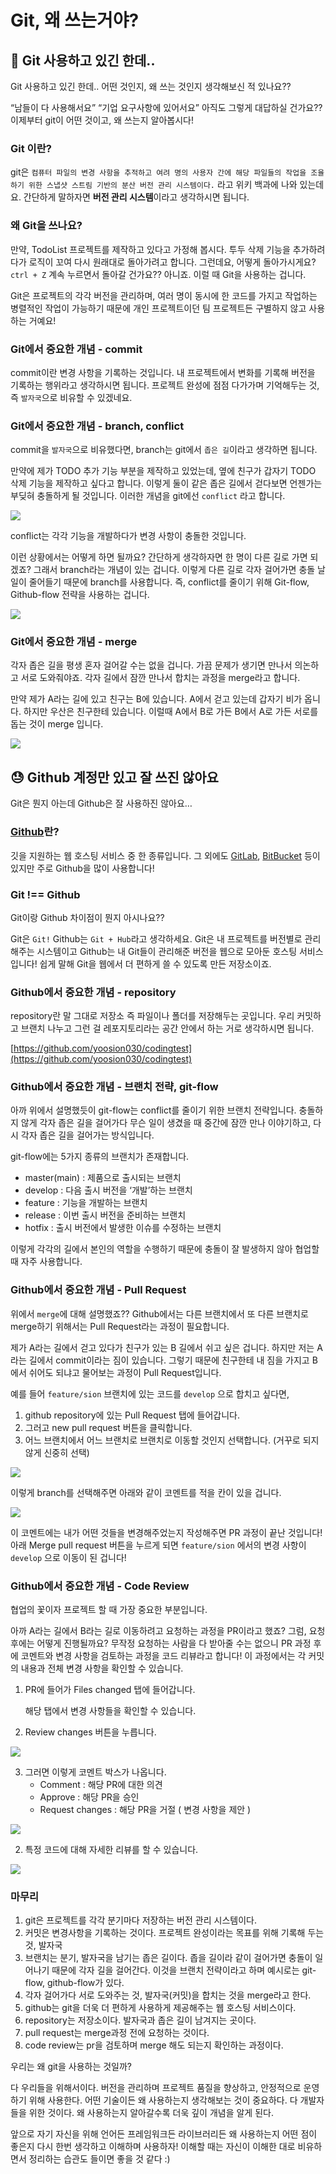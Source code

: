 # Git, 왜 쓰는거야?

## 🤨 Git 사용하고 있긴 한데..

Git 사용하고 있긴 한데.. 어떤 것인지, 왜 쓰는 것인지 생각해보신 적 있나요??

“남들이 다 사용해서요” “기업 요구사항에 있어서요” 아직도 그렇게 대답하실 건가요?? 이제부터 git이 어떤 것이고, 왜 쓰는지 알아봅시다!

### Git 이란?

git은 `컴퓨터 파일의 변경 사항을 추적하고 여려 명의 사용자 간에 해당 파일들의 작업을 조율하기 위한 스냅샷 스트림 기반의 분산 버전 관리 시스템이다.` 라고 위키 백과에 나와 있는데요. 간단하게 말하자면 **버전 관리 시스템**이라고 생각하시면 됩니다.

### 왜 Git을 쓰나요?

만약, TodoList 프로젝트를 제작하고 있다고 가정해 봅시다. 투두 삭제 기능을 추가하려다가 로직이 꼬여 다시 원래대로 돌아가려고 합니다. 그런데요, 어떻게 돌아가시게요? `ctrl + Z` 계속 누르면서 돌아갈 건가요?? 아니죠. 이럴 때 Git을 사용하는 겁니다.

Git은 프로젝트의 각각 버전을 관리하며, 여러 명이 동시에 한 코드를 가지고 작업하는 병렬적인 작업이 가능하기 때문에 개인 프로젝트이던 팀 프로젝트든 구별하지 않고 사용하는 거예요!

### Git에서 중요한 개념 - commit

commit이란 변경 사항을 기록하는 것입니다. 내 프로젝트에서 변화를 기록해 버전을 기록하는 행위라고 생각하시면 됩니다. 프로젝트 완성에 점점 다가가며 기억해두는 것, 즉 `발자국`으로 비유할 수 있겠네요.

### Git에서 중요한 개념 - branch, conflict

commit을 `발자국`으로 비유했다면, branch는 git에서 `좁은 길`이라고 생각하면 됩니다.

만약에 제가 TODO 추가 기능 부분을 제작하고 있었는데, 옆에 친구가 갑자기 TODO 삭제 기능을 제작하고 싶다고 합니다. 이렇게 둘이 같은 좁은 길에서 걷다보면 언젠가는 부딪혀 충돌하게 될 것입니다.
이러한 개념을 git에선 `conflict` 라고 합니다.

![](https://cdn.discordapp.com/attachments/824148980657160205/1098503365555658832/2023-04-20_4.00.04.png)

conflict는 각각 기능을 개발하다가 변경 사항이 충돌한 것입니다.

이런 상황에서는 어떻게 하면 될까요? 간단하게 생각하자면 한 명이 다른 길로 가면 되겠죠?
그래서 branch라는 개념이 있는 겁니다. 이렇게 다른 길로 각자 걸어가면 충돌 날 일이 줄어들기 때문에 branch를 사용합니다. 즉, conflict를 줄이기 위해 Git-flow, Github-flow 전략을 사용하는 겁니다.

![](https://cdn.discordapp.com/attachments/824148980657160205/1098503456546897980/2023-04-20_4.00.27.png)

### Git에서 중요한 개념 - merge

각자 좁은 길을 평생 혼자 걸어갈 수는 없을 겁니다. 가끔 문제가 생기면 만나서 의논하고 서로 도와줘야죠. 각자 길에서 잠깐 만나서 합치는 과정을 merge라고 합니다.

만약 제가 A라는 길에 있고 친구는 B에 있습니다. A에서 걷고 있는데 갑자기 비가 옵니다.
하지만 우산은 친구한테 있습니다. 이럴때 A에서 B로 가든 B에서 A로 가든 서로를 돕는 것이 merge 입니다.

![](https://cdn.discordapp.com/attachments/824148980657160205/1098503538923016262/2023-04-20_4.00.47.png)

## 😓 Github 계정만 있고 잘 쓰진 않아요

Git은 뭔지 아는데 Github은 잘 사용하진 않아요…

### [Github](https://github.com/)란?

깃을 지원하는 웹 호스팅 서비스 중 한 종류입니다. 그 외에도 [GitLab](https://about.gitlab.com/), [BitBucket](https://bitbucket.org/) 등이 있지만 주로 Github을 많이 사용합니다!

### Git !== Github

Git이랑 Github 차이점이 뭔지 아시나요??

Git은 `Git!` Github는 `Git + Hub`라고 생각하세요. Git은 내 프로젝트를 버전별로 관리해주는 시스템이고 Github는 내 Git들이 관리해준 버전을 웹으로 모아둔 호스팅 서비스입니다! 쉽게 말해 Git을 웹에서 더 편하게 쓸 수 있도록 만든 저장소이죠.

### Github에서 중요한 개념 - repository

repository란 말 그대로 저장소 즉 파일이나 폴더를 저장해두는 곳입니다. 우리 커밋하고 브랜치 나누고 그런 걸 레포지토리라는 공간 안에서 하는 거로 생각하시면 됩니다.

[https://github.com/yoosion030/codingtest](https://github.com/yoosion030/codingtest)

### Github에서 중요한 개념 - 브랜치 전략, git-flow

아까 위에서 설명했듯이 git-flow는 conflict를 줄이기 위한 브랜치 전략입니다. 충돌하지 않게 각자 좁은 길을 걸어가다 무슨 일이 생겼을 때 중간에 잠깐 만나 이야기하고, 다시 각자 좁은 길을 걸어가는 방식입니다.

git-flow에는 5가지 종류의 브랜치가 존재합니다.

- master(main) : 제품으로 출시되는 브랜치
- develop : 다음 출시 버전을 ‘개발’하는 브랜치
- feature : 기능을 개발하는 브랜치
- release : 이번 출시 버전을 준비하는 브랜치
- hotfix : 출시 버전에서 발생한 이슈를 수정하는 브랜치

이렇게 각각의 길에서 본인의 역할을 수행하기 때문에 충돌이 잘 발생하지 않아 협업할 때 자주 사용합니다.

### Github에서 중요한 개념 - Pull Request

위에서 `merge`에 대해 설명했죠?? Github에서는 다른 브랜치에서 또 다른 브랜치로 merge하기 위해서는 Pull Request라는 과정이 필요합니다.

제가 A라는 길에서 걷고 있다가 친구가 있는 B 길에서 쉬고 싶은 겁니다. 하지만 저는 A라는 길에서 commit이라는 짐이 있습니다. 그렇기 때문에 친구한테 내 짐을 가지고 B에서 쉬어도 되냐고 물어보는 과정이 Pull Request입니다.

예를 들어 `feature/sion` 브랜치에 있는 코드를 `develop` 으로 합치고 싶다면,

1. github repository에 있는 Pull Request 탭에 들어갑니다.
2. 그러고 new pull request 버튼을 클릭합니다.
3. 어느 브랜치에서 어느 브랜치로 브랜치로 이동할 것인지 선택합니다. (거꾸로 되지 않게 신중히 선택)

![](https://cdn.discordapp.com/attachments/824148980657160205/1098503635886940192/2023-04-20_4.01.10.png)

이렇게 branch를 선택해주면 아래와 같이 코멘트를 적을 칸이 있을 겁니다.

![](https://cdn.discordapp.com/attachments/824148980657160205/1098503753855926343/2023-04-20_4.01.39.png)

이 코멘트에는 내가 어떤 것들을 변경해주었는지 작성해주면 PR 과정이 끝난 것입니다! 아래 Merge pull request 버튼을 누르게 되면 `feature/sion` 에서의 변경 사항이 `develop` 으로 이동이 된 겁니다!

### Github에서 중요한 개념 - Code Review

협업의 꽃이자 프로젝트 할 때 가장 중요한 부분입니다.

아까 A라는 길에서 B라는 길로 이동하려고 요청하는 과정을 PR이라고 했죠? 그럼, 요청 후에는 어떻게 진행될까요? 무작정 요청하는 사람을 다 받아줄 수는 없으니 PR 과정 후에 코멘트와 변경 사항을 검토하는 과정을 코드 리뷰라고 합니다! 이 과정에서는 각 커밋의 내용과 전체 변경 사항을 확인할 수 있습니다.

1. PR에 들어가 Files changed 탭에 들어갑니다.

   해당 탭에서 변경 사항들을 확인할 수 있습니다.

2. Review changes 버튼을 누릅니다.

![](https://cdn.discordapp.com/attachments/824148980657160205/1098504001160499310/2023-04-20_4.02.10.png)

3. 그러면 이렇게 코멘트 박스가 나옵니다.
   - Comment : 해당 PR에 대한 의견
   - Approve : 해당 PR을 승인
   - Request changes : 해당 PR을 거절 ( 변경 사항을 제안 )

![](https://cdn.discordapp.com/attachments/824148980657160205/1098504010610245742/2023-04-20_4.02.28.png)

2. 특정 코드에 대해 자세한 리뷰를 할 수 있습니다.

![](https://cdn.discordapp.com/attachments/824148980657160205/1098503994600595487/2023-04-20_4.02.37.png)

### 마무리

1. git은 프로젝트를 각각 분기마다 저장하는 버전 관리 시스템이다.
2. 커밋은 변경사항을 기록하는 것이다. 프로젝트 완성이라는 목표를 위해 기록해 두는 것, 발자국
3. 브랜치는 분기, 발자국을 남기는 좁은 길이다. 좁을 길이라 같이 걸어가면 충돌이 일어나기 때문에 각자 길을 걸어간다. 이것을 브랜치 전략이라고 하며 예시로는 git-flow, github-flow가 있다.
4. 각자 걸어가다 서로 도와주는 것, 발자국(커밋)을 합치는 것을 merge라고 한다.
5. github는 git을 더욱 더 편하게 사용하게 제공해주는 웹 호스팅 서비스이다.
6. repository는 저장소이다. 발자국과 좁은 길이 남겨지는 곳이다.
7. pull request는 merge과정 전에 요청하는 것이다.
8. code review는 pr을 검토하며 merge 해도 되는지 확인하는 과정이다.

우리는 왜 git을 사용하는 것일까?

다 우리들을 위해서이다. 버전을 관리하며 프로젝트 품질을 향상하고, 안정적으로 운영하기 위해 사용한다. 어떤 기술이든 왜 사용하는지 생각해보는 것이 중요하다. 다 개발자들을 위한 것이다. 왜 사용하는지 알아갈수록 더욱 깊이 개념을 알게 된다.

앞으로 자기 자신을 위해 언어든 프레임워크든 라이브러리든 왜 사용하는지 어떤 점이 좋은지 다시 한번 생각하고 이해하며 사용하자! 이해할 때는 자신이 이해한 대로 비유하면서 정리하는 습관도 들이면 좋을 것 같다 :)
